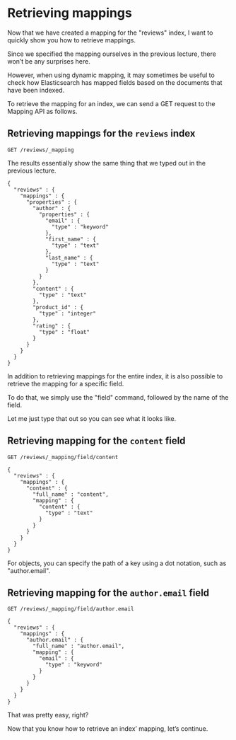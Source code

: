 # Retrieving mappings

Now that we have created a mapping for the "reviews" index, I want to quickly show you how to retrieve mappings.

Since we specified the mapping ourselves in the previous lecture, there won’t be any surprises here.

However, when using dynamic mapping, it may sometimes be useful to check how Elasticsearch has mapped fields based on the documents that have been indexed.

To retrieve the mapping for an index, we can send a GET request to the Mapping API as follows.

## Retrieving mappings for the `reviews` index
```
GET /reviews/_mapping
```
The results essentially show the same thing that we typed out in the previous lecture.

```
{
  "reviews" : {
    "mappings" : {
      "properties" : {
        "author" : {
          "properties" : {
            "email" : {
              "type" : "keyword"
            },
            "first_name" : {
              "type" : "text"
            },
            "last_name" : {
              "type" : "text"
            }
          }
        },
        "content" : {
          "type" : "text"
        },
        "product_id" : {
          "type" : "integer"
        },
        "rating" : {
          "type" : "float"
        }
      }
    }
  }
}

```
In addition to retrieving mappings for the entire index, it is also possible to retrieve the mapping for a specific field.

To do that, we simply use the "field" command, followed by the name of the field.

Let me just type that out so you can see what it looks like.

## Retrieving mapping for the `content` field
```
GET /reviews/_mapping/field/content
```
```
{
  "reviews" : {
    "mappings" : {
      "content" : {
        "full_name" : "content",
        "mapping" : {
          "content" : {
            "type" : "text"
          }
        }
      }
    }
  }
}

```
For objects, you can specify the path of a key using a dot notation, such as "author.email".

## Retrieving mapping for the `author.email` field
```
GET /reviews/_mapping/field/author.email
```
```
{
  "reviews" : {
    "mappings" : {
      "author.email" : {
        "full_name" : "author.email",
        "mapping" : {
          "email" : {
            "type" : "keyword"
          }
        }
      }
    }
  }
}

````
That was pretty easy, right?

Now that you know how to retrieve an index’ mapping, let’s continue.

